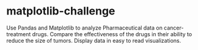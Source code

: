 # matplotlib-challenge

Use Pandas and Matplotlib to analyze Pharmaceutical data on cancer-treatment drugs.
Compare the effectiveness of the drugs in their ability to reduce the size of tumors.
Display data in easy to read visualizations.
